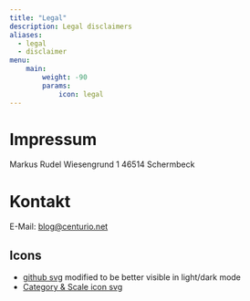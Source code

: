 ```yaml
---
title: "Legal"
description: Legal disclaimers
aliases:
  - legal
  - disclaimer
menu:
    main: 
        weight: -90
        params:
            icon: legal
---
```


# Impressum
Markus Rudel
Wiesengrund 1
46514 Schermbeck

# Kontakt
E-Mail: blog@centurio.net

## Icons
* [github svg](https://simpleicons.org/?q=github) modified to be better visible in light/dark mode
* [Category & Scale icon svg](https://heroicons.com)